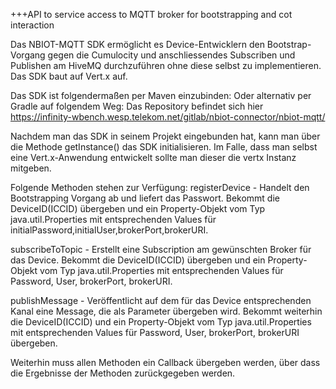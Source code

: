 +++API to service access to MQTT broker for bootstrapping and cot interaction 

Das NBIOT-MQTT SDK ermöglicht es Device-Entwicklern den Bootstrap-Vorgang gegen die Cumulocity 
und anschliessendes Subscriben und Publishen am HiveMQ durchzuführen ohne diese selbst zu implementieren. 
Das SDK baut auf Vert.x auf.

Das SDK ist folgendermaßen per Maven einzubinden:
Oder alternativ per Gradle auf folgendem Weg:
Das Repository befindet sich hier https://infinity-wbench.wesp.telekom.net/gitlab/nbiot-connector/nbiot-mqtt/

Nachdem man das SDK in seinem Projekt eingebunden hat, kann man über die Methode getInstance() das SDK initialisieren.
Im Falle, dass man selbst eine Vert.x-Anwendung entwickelt sollte man dieser die vertx Instanz mitgeben.

Folgende Methoden stehen zur Verfügung:
registerDevice - Handelt den Bootstrapping Vorgang ab und liefert das Passwort. Bekommt die DeviceID(ICCID) übergeben 
und ein Property-Objekt vom Typ java.util.Properties mit entsprechenden Values für initialPassword,initialUser,brokerPort,brokerURI.

subscribeToTopic - Erstellt eine Subscription am gewünschten Broker für das Device. Bekommt die DeviceID(ICCID) übergeben 
und ein Property-Objekt vom Typ java.util.Properties mit entsprechenden Values für Password, User, brokerPort, brokerURI.

publishMessage - Veröffentlicht auf dem für das Device entsprechenden Kanal eine Message, die als Parameter übergeben wird. 
Bekommt weiterhin die DeviceID(ICCID) und ein Property-Objekt vom Typ java.util.Properties mit entsprechenden Values für Password, User, brokerPort, 
brokerURI übergeben.

Weiterhin muss allen Methoden ein Callback übergeben werden, über dass die Ergebnisse der Methoden zurückgegeben werden.
